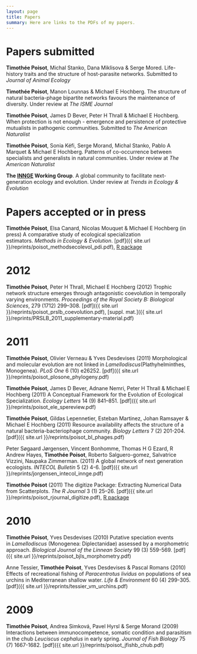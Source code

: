 ```yaml
---
layout: page
title: Papers
summary: Here are links to the PDFs of my papers.
---
```


# Papers submitted

**Timothée Poisot**, Michal Stanko, Dana Miklisova & Serge Mored. Life-history traits and the structure of host-parasite networks. Submitted to *Journal of Animal Ecology*

**Timothée Poisot**, Manon Lounnas & Michael E Hochberg. The structure of natural bacteria-phage bipartite networks favours the maintenance of diversity. Under review at *The ISME Journal*

**Timothée Poisot**, James D Bever, Peter H Thrall & Michael E Hochberg. When protection is not enough - emergence and persistence of protective mutualists in pathogenic communities. Submitted to *The American Naturalist*

**Timothée Poisot**, Sonia Kéfi, Serge Morand, Michal Stanko, Pablo A Marquet & Michael E Hochberg. Patterns of co-occurrence between specialists and generalists in natural communities. Under review at *The American Naturalist*

**The [INNGE](http://www.innge.net/) Working Group**. A global community to facilitate next-generation ecology and evolution. Under review at *Trends in Ecology & Evolution*

# Papers accepted or in press

**Timothée Poisot**, Elsa Canard, Nicolas Mouquet & Michael E Hochberg (in press) A comparative study of ecological specialization estimators. *Methods in Ecology & Evolution*. [pdf]({{ site.url }}/reprints/poisot_methodsecolevol_pdi.pdf), [R package](https://r-forge.r-project.org/R/?group_id=593) 

# 2012

**Timothée Poisot**, Peter H Thrall, Michael E Hochberg (2012) Trophic network structure emerges through antagonistic coevolution in temporally varying environments. *Proceedings of the Royal Society B: Biological Sciences*, 279 (1712) 299–308. [pdf]({{ site.url }}/reprints/poisot_prslb_coevolution.pdf), [suppl. mat.]({{ site.url }}/reprints/PRSLB_2011_supplementary-material.pdf) 

# 2011

**Timothée Poisot**, Olivier Verneau & Yves Desdevises (2011) Morphological and molecular evolution are not linked in *Lamellodiscus*(Plathyhelminthes, Monogenea). *PLoS One* 6 (10) e26252. [pdf]({{ site.url }}/reprints/poisot_plosone_phylogeny.pdf)   

**Timothée Poisot**, James D Bever, Adnane Nemri, Peter H Thrall & Michael E Hochberg (2011) A Conceptual Framework for the Evolution of Ecological Specialization. *Ecology Letters* 14 (9) 841–851. [pdf]({{ site.url }}/reprints/poisot_ele_spereview.pdf)  

**Timothée Poisot**, Gildas Lepennetier, Esteban Martinez, Johan Ramsayer & Michael E Hochberg (2011) Resource availability affects the structure of a natural bacteria-bacteriophage community. *Biology Letters* 7 (2) 201-204. [pdf]({{ site.url }}/reprints/poisot_bl_phages.pdf)   

Peter Søgaard Jørgensen, Vincent Bonhomme, Thomas H G Ezard, R Andrew Hayes, **Timothée Poisot**, Roberto Salguero-gomez, Salvatrice Vizzini, Naupaka Zimmerman. (2011) A global network of next generation ecologists. *INTECOL Bulletin* 5 (2) 4-6. [pdf]({{ site.url }}/reprints/jorgensen_intecol_innge.pdf)

**Timothée Poisot** (2011) The digitize Package: Extracting Numerical Data from Scatterplots. *The R Journal* 3 (1) 25–26. [pdf]({{ site.url }}/reprints/poisot_rjournal_digitize.pdf), [R package](https://github.com/tpoisot/digitize)

# 2010

**Timothée Poisot**, Yves Desdevises (2010) Putative speciation events in *Lamellodiscus* (Monogenea: Diplectanidae) assessed by a morphometric approach. *Biological Journal of the Linnean Society* 99 (3) 559-569. [pdf]({{ site.url }}/reprints/poisot_bjls_morphometry.pdf)   

Anne Tessier, **Timothée Poisot**, Yves Desdevises & Pascal Romans (2010) Effects of recreational fishing of *Paracentrotus lividus* on populations of sea urchins in Mediterranean shallow water. *Life & Environment* 60 (4) 299-305. [pdf]({{ site.url }}/reprints/tessier_vm_urchins.pdf)

# 2009

**Timothée Poisot**, Andrea Simková, Pavel Hyrsl & Serge Morand (2009) Interactions between immunocompetence, somatic condition and parasitism in the chub *Leuciscus cephalus* in early spring. *Journal of Fish Biology* 75 (7) 1667-1682. [pdf]({{ site.url }}/reprints/poisot_jfishb_chub.pdf)
